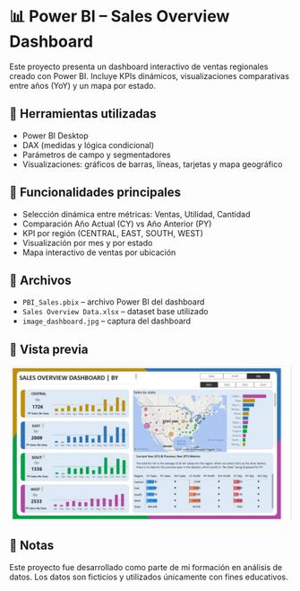 # 📊 Power BI – Sales Overview Dashboard

Este proyecto presenta un dashboard interactivo de ventas regionales creado con Power BI. Incluye KPIs dinámicos, visualizaciones comparativas entre años (YoY) y un mapa por estado.

## 🧰 Herramientas utilizadas
- Power BI Desktop
- DAX (medidas y lógica condicional)
- Parámetros de campo y segmentadores
- Visualizaciones: gráficos de barras, líneas, tarjetas y mapa geográfico

## 🔎 Funcionalidades principales
- Selección dinámica entre métricas: Ventas, Utilidad, Cantidad
- Comparación Año Actual (CY) vs Año Anterior (PY)
- KPI por región (CENTRAL, EAST, SOUTH, WEST)
- Visualización por mes y por estado
- Mapa interactivo de ventas por ubicación

## 📁 Archivos
- `PBI_Sales.pbix` – archivo Power BI del dashboard
- `Sales Overview Data.xlsx` – dataset base utilizado
- `image_dashboard.jpg` – captura del dashboard

## 📸 Vista previa

![Dashboard Screenshot](image_dashboard.jpg)

## 📝 Notas
Este proyecto fue desarrollado como parte de mi formación en análisis de datos. Los datos son ficticios y utilizados únicamente con fines educativos.
